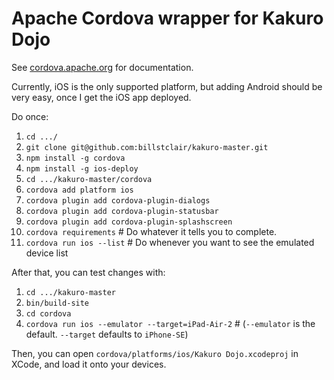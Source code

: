 # Apache Cordova wrapper for Kakuro Dojo

See [cordova.apache.org](https://cordova.apache.org/) for documentation.

Currently, iOS is the only supported platform, but adding Android should be very easy, once I get the iOS app deployed.

Do once:

1. `cd .../`
2. `git clone git@github.com:billstclair/kakuro-master.git`
3. `npm install -g cordova`
4. `npm install -g ios-deploy`
5. `cd .../kakuro-master/cordova`
6. `cordova add platform ios`
7. `cordova plugin add cordova-plugin-dialogs` 
8. `cordova plugin add cordova-plugin-statusbar` 
9. `cordova plugin add cordova-plugin-splashscreen` 
10. `cordova requirements`   # Do whatever it tells you to complete.
11. `cordova run ios --list` # Do whenever you want to see the emulated device list

After that, you can test changes with:

1. `cd .../kakuro-master`
2. `bin/build-site`
3. `cd cordova`
4. `cordova run ios --emulator --target=iPad-Air-2`  # (`--emulator` is the default. `--target` defaults to `iPhone-SE`)

Then, you can open `cordova/platforms/ios/Kakuro Dojo.xcodeproj` in XCode, and load it onto your devices.
